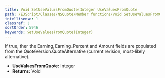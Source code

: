 ```yaml
---
title: Void SetUseValuesFromQuote(Integer UseValuesFromQuote)
path: /EJScript/Classes/NSQuote/Member functions/Void SetUseValuesFromQuote(Integer p_0)
intellisense: 1
classref: 1
sortOrder: 5946
keywords: SetUseValuesFromQuote(Integer)
---
```



If true, then the Earning, Earning\_Percent and Amount fields are populated from the QuoteVersion.QuoteAlternative (current revision, most-likely alternative).



* **UseValuesFromQuote:** Integer
* **Returns:** Void


